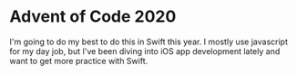 # Advent of Code 2020
I'm going to do my best to do this in Swift this year. I mostly use javascript for my day job, but I've been diving into iOS app development lately and want to get more practice with Swift.
